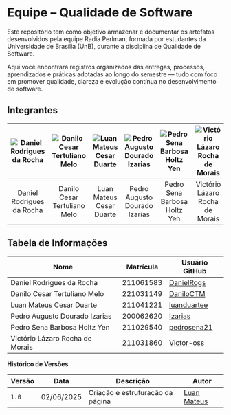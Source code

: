# Equipe – Qualidade de Software

Este repositório tem como objetivo armazenar e documentar os artefatos desenvolvidos pela equipe Radia Perlman, formada por estudantes da Universidade de Brasília (UnB), durante a disciplina de Qualidade de Software.

Aqui você encontrará registros organizados das entregas, processos, aprendizados e práticas adotadas ao longo do semestre — tudo com foco em promover qualidade, clareza e evolução contínua no desenvolvimento de software.

## Integrantes

| ![Daniel Rodrigues da Rocha](https://avatars.githubusercontent.com/u/90018065?v=4) | ![Danilo Cesar Tertuliano Melo](https://avatars.githubusercontent.com/u/42286412?v=4) | ![Luan Mateus Cesar Duarte](https://avatars.githubusercontent.com/u/89037018?v=4) | ![Pedro Augusto Dourado Izarias](https://avatars.githubusercontent.com/u/18017042?v=4) | ![Pedro Sena Barbosa Holtz Yen](https://avatars.githubusercontent.com/u/195688119?v=4) | ![Victório Lázaro Rocha de Morais](https://avatars.githubusercontent.com/u/55855365?v=4) |
|:-----------------------------------------------------------------------------------:|:--------------------------------------------------------------------------------------:|:--------------------------------------------------------------------------------------:|:-----------------------------------------------------------------------------------------:|:------------------------------------------------------------------------------------------:|:--------------------------------------------------------------------------------------------:|
| Daniel Rodrigues da Rocha                                                           | Danilo Cesar Tertuliano Melo                                                           | Luan Mateus Cesar Duarte                                                               | Pedro Augusto Dourado Izarias                                                              | Pedro Sena Barbosa Holtz Yen                                                                | Victório Lázaro Rocha de Morais                                                              |

## Tabela de Informações

| Nome                                      | Matrícula   | Usuário GitHub      |
|--------------------------------------------|-------------|---------------------|
| Daniel Rodrigues da Rocha                  | 211061583   | [DanielRogs](https://github.com/DanielRogs)         |
| Danilo Cesar Tertuliano Melo               | 221031149   | [DaniloCTM](https://github.com/DaniloCTM)           |
| Luan Mateus Cesar Duarte                   | 211041221   | [luanduartee](https://github.com/luanduartee)       |
| Pedro Augusto Dourado Izarias              | 200062620   | [Izarias](https://github.com/Izarias)               |
| Pedro Sena Barbosa Holtz Yen               | 211029540   | [pedrosena21](https://github.com/pedrosena21)       |
| Victório Lázaro Rocha de Morais            | 211031860   | [Victor-oss](https://github.com/Victor-oss)         |

**Histórico de Versões**

| **Versão** | **Data**     | **Descrição**                     | **Autor**                                     |
|------------|--------------|-----------------------------------|-----------------------------------------------|
| `1.0`      | 02/06/2025   | Criação e estruturação da página  | [Luan Mateus](https://github.com/luanduartee) |
